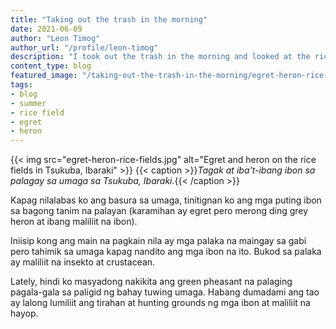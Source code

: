 ```yaml
---
title: "Taking out the trash in the morning"
date: 2021-06-09
author: "Leon Timog"
author_url: "/profile/leon-timog"
description: "I took out the trash in the morning and looked at the rice fields with white birds"
content_type: blog
featured_image: "/taking-out-the-trash-in-the-morning/egret-heron-rice-fields.jpg"
tags:
- blog
- summer
- rice field
- egret
- heron
---
```

 {{< img src="egret-heron-rice-fields.jpg" alt="Egret and heron on the rice fields in Tsukuba, Ibaraki" >}}
 {{< caption >}}*Tagak at iba't-ibang ibon sa palagay sa umaga sa Tsukuba, Ibaraki.*{{< /caption >}}

Kapag nilalabas ko ang basura sa umaga, tinitignan ko ang mga puting ibon sa bagong tanim na palayan (karamihan ay egret pero merong ding grey heron at ibang maliliit na ibon).

Iniisip kong ang main na pagkain nila ay mga palaka na maingay sa gabi pero tahimik sa umaga kapag nandito ang mga ibon na ito. Bukod sa palaka ay maliliit na insekto at crustacean.

Lately, hindi ko masyadong nakikita ang green pheasant na palaging pagala-gala sa paligid ng bahay tuwing umaga. Habang dumadami ang tao ay lalong lumiliit ang tirahan at hunting grounds ng mga ibon at maliliit na hayop.